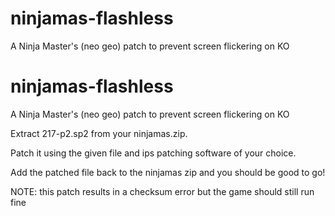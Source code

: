 # ninjamas-flashless
A Ninja Master's (neo geo) patch to prevent screen flickering on KO

# ninjamas-flashless
A Ninja Master's (neo geo) patch to prevent screen flickering on KO

Extract 217-p2.sp2 from your ninjamas.zip. 

Patch it using the given file and ips patching software of your choice.

Add the patched file back to the ninjamas zip and you should be good to go!

NOTE: this patch results in a checksum error but the game should still run fine
